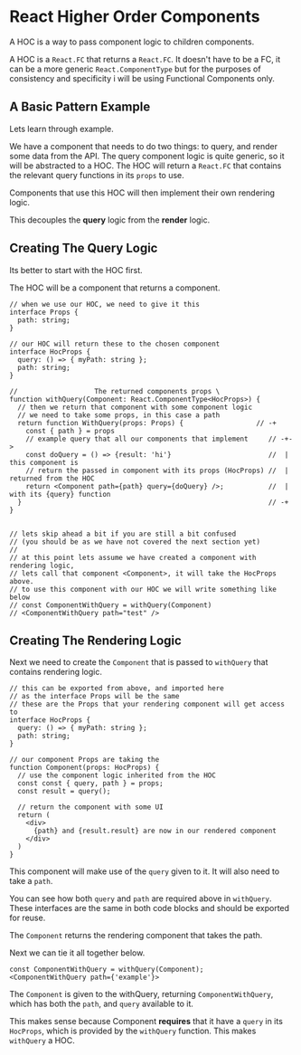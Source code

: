 # React Higher Order Components

A HOC is a way to pass component logic to children components.

A HOC is a `React.FC` that returns a `React.FC`.
It doesn't have to be a FC, it can be a more generic `React.ComponentType`
but for the purposes of consistency and specificity i will be using Functional Components only.

## A Basic Pattern Example

Lets learn through example.

We have a component that needs to do two things: to query,
and render some data from the API. The query component logic is quite generic,
so it will be abstracted to a HOC.
The HOC will return a `React.FC` that contains the relevant query functions in its `props` to use.

Components that use this HOC will then implement their own rendering logic.

This decouples the **query** logic from the **render** logic.

## Creating The Query Logic

Its better to start with the HOC first.

The HOC will be a component that returns a component.

```tsx
// when we use our HOC, we need to give it this
interface Props {
  path: string;
}

// our HOC will return these to the chosen component
interface HocProps {
  query: () => { myPath: string };
  path: string;
}

//                   The returned components props \
function withQuery(Component: React.ComponentType<HocProps>) {
  // then we return that component with some component logic
  // we need to take some props, in this case a path
  return function WithQuery(props: Props) {                  // -+
    const { path } = props
    // example query that all our components that implement     // -+->
    const doQuery = () => {result: 'hi'}                        //  | this component is
    // return the passed in component with its props (HocProps) //  | returned from the HOC
    return <Component path={path} query={doQuery} />;           //  | with its {query} function
  }                                                             // -+
}


// lets skip ahead a bit if you are still a bit confused
// (you should be as we have not covered the next section yet)
//
// at this point lets assume we have created a component with rendering logic,
// lets call that component <Component>, it will take the HocProps above.
// to use this component with our HOC we will write something like below
// const ComponentWithQuery = withQuery(Component)
// <ComponentWithQuery path="test" />
```

## Creating The Rendering Logic

Next we need to create the `Component` that is passed to `withQuery`
that contains rendering logic.

```tsx
// this can be exported from above, and imported here
// as the interface Props will be the same
// these are the Props that your rendering component will get access to
interface HocProps {
  query: () => { myPath: string };
  path: string;
}

// our component Props are taking the 
function Component(props: HocProps) {
  // use the component logic inherited from the HOC
  const const { query, path } = props;
  const result = query();

  // return the component with some UI
  return (
    <div>
      {path} and {result.result} are now in our rendered component
    </div>
  )
}
```

This component will make use of the `query` given to it.
It will also need to take a `path`.

You can see how both `query` and `path` are required above in `withQuery`.
These interfaces are the same in both code blocks and should be exported for reuse.

The `Component` returns the rendering component that takes the path.

Next we can tie it all together below.

```tsx
const ComponentWithQuery = withQuery(Component);
<ComponentWithQuery path={'example'}>
```

The `Component` is given to the withQuery, returning `ComponentWithQuery`,
which has both the `path`, and `query` available to it.

This makes sense because Component **requires** that it have a `query` in its `HocProps`,
which is provided by the `withQuery` function. This makes `withQuery` a HOC.
